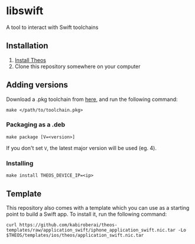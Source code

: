 # libswift

A tool to interact with Swift toolchains

## Installation

1. [Install Theos](https://github.com/theos/theos/wiki/Installation)
2. Clone this repository somewhere on your computer

## Adding versions

Download a .pkg toolchain from [here](https://swift.org/download/), and run the following command:

    make </path/to/toolchain.pkg>

### Packaging as a .deb

    make package [V=<version>]

If you don't set `V`, the latest major version will be used (eg. 4).

### Installing

    make install THEOS_DEVICE_IP=<ip>

## Template

This repository also comes with a template which you can use as a starting point to build a Swift app. To install it, run the following command:

    curl https://github.com/kabiroberai/theos-templates/raw/application_swift/iphone_application_swift.nic.tar -Lo $THEOS/templates/ios/theos/application_swift.nic.tar
